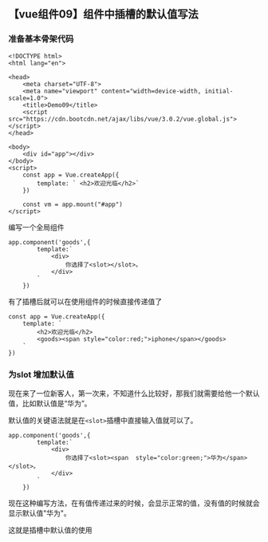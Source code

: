 ## 【vue组件09】组件中插槽的默认值写法

### 准备基本骨架代码

```vue
<!DOCTYPE html>
<html lang="en">

<head>
    <meta charset="UTF-8">
    <meta name="viewport" content="width=device-width, initial-scale=1.0">
    <title>Demo09</title>
    <script src="https://cdn.bootcdn.net/ajax/libs/vue/3.0.2/vue.global.js"></script>
</head>

<body>
    <div id="app"></div>
</body>
<script>
    const app = Vue.createApp({
        template: ` <h2>欢迎光临</h2>`
    })

    const vm = app.mount("#app")
</script>
```

编写一个全局组件

```vue
app.component('goods',{
        template:`
            <div>
                你选择了<slot></slot>。
            </div>
        `
    })
```

有了插槽后就可以在使用组件的时候直接传递值了

```vue
const app = Vue.createApp({
    template: ` 
        <h2>欢迎光临</h2>
        <goods><span style="color:red;">iphone</span></goods>
    `
})
```

### 为slot 增加默认值

现在来了一位新客人，第一次来，不知道什么比较好，那我们就需要给他一个默认值，比如默认值是“华为”。

默认值的关键语法就是在`<slot>`插槽中直接输入值就可以了。

```vue
app.component('goods',{
        template:`
            <div>
                你选择了<slot><span  style="color:green;">华为</span></slot>。
            </div>
        `
    })
```

现在这种编写方法，在有值传递过来的时候，会显示正常的值，没有值的时候就会显示默认值"华为"。

这就是插槽中默认值的使用